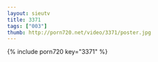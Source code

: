 ```yaml
--- 
layout: sieutv
title: 3371
tags: ["003"]
thumb: http://porn720.net/video/3371/poster.jpg
---
```

{% include porn720 key="3371" %} 
